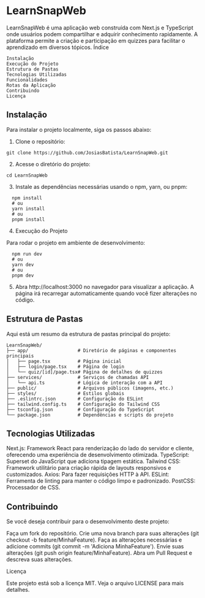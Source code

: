# LearnSnapWeb

LearnSnapWeb é uma aplicação web construída com Next.js e TypeScript onde usuários podem compartilhar e adquirir conhecimento rapidamente. A plataforma permite a criação e participação em quizzes para facilitar o aprendizado em diversos tópicos.
Índice

    Instalação
    Execução do Projeto
    Estrutura de Pastas
    Tecnologias Utilizadas
    Funcionalidades
    Rotas da Aplicação
    Contribuindo
    Licença

## Instalação

Para instalar o projeto localmente, siga os passos abaixo:

1. Clone o repositório:

  `git clone https://github.com/JosiasBatista/LearnSnapWeb.git`

2. Acesse o diretório do projeto:

  `cd LearnSnapWeb`

3. Instale as dependências necessárias usando o npm, yarn, ou pnpm:
```
  npm install
  # ou
  yarn install
  # ou
  pnpm install
```
4. Execução do Projeto

Para rodar o projeto em ambiente de desenvolvimento:
```
  npm run dev
  # ou
  yarn dev
  # ou
  pnpm dev
```

5. Abra http://localhost:3000 no navegador para visualizar a aplicação. A página irá recarregar automaticamente quando você fizer alterações no código.

## Estrutura de Pastas

Aqui está um resumo da estrutura de pastas principal do projeto:
```
LearnSnapWeb/
├── app/                  # Diretório de páginas e componentes principais
│   ├── page.tsx          # Página inicial
│   ├── login/page.tsx    # Página de login
│   └── quiz/[id]/page.tsx# Página de detalhes de quizzes
├── services/             # Serviços de chamadas API
│   └── api.ts            # Lógica de interação com a API
├── public/               # Arquivos públicos (imagens, etc.)
├── styles/               # Estilos globais
├── .eslintrc.json        # Configuração do ESLint
├── tailwind.config.ts    # Configuração do Tailwind CSS
├── tsconfig.json         # Configuração do TypeScript
└── package.json          # Dependências e scripts do projeto
```

## Tecnologias Utilizadas

  Next.js: Framework React para renderização do lado do servidor e cliente, oferecendo uma experiência de desenvolvimento otimizada.
  TypeScript: Superset do JavaScript que adiciona tipagem estática.
  Tailwind CSS: Framework utilitário para criação rápida de layouts responsivos e customizados.
  Axios: Para fazer requisições HTTP à API.
  ESLint: Ferramenta de linting para manter o código limpo e padronizado.
  PostCSS: Processador de CSS.

## Contribuindo

Se você deseja contribuir para o desenvolvimento deste projeto:

  Faça um fork do repositório.
  Crie uma nova branch para suas alterações (git checkout -b feature/MinhaFeature).
  Faça as alterações necessárias e adicione commits (git commit -m 'Adiciona MinhaFeature').
  Envie suas alterações (git push origin feature/MinhaFeature).
  Abra um Pull Request e descreva suas alterações.

Licença

Este projeto está sob a licença MIT. Veja o arquivo LICENSE para mais detalhes.
